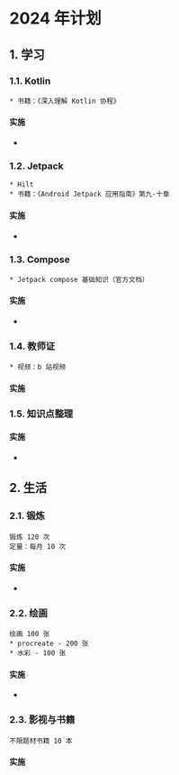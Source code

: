 # 2024 年计划

## 1. 学习

### 1.1. Kotlin

```
* 书籍：《深入理解 Kotlin 协程》
```

#### 实施

* 

### 1.2. Jetpack

```
* Hilt
* 书籍：《Android Jetpack 应用指南》第九-十章
```

#### 实施

* 

### 1.3. Compose

```
* Jetpack compose 基础知识（官方文档）
```

#### 实施

* 

### 1.4. 教师证

```
* 视频：b 站视频
```

#### 实施

### 1.5. 知识点整理

#### 实施

* 

## 2. 生活

### 2.1. 锻炼

```
锻炼 120 次
定量：每月 10 次
```

#### 实施

* 

### 2.2. 绘画

```
绘画 100 张
* procreate - 200 张
* 水彩 - 100 张
```

#### 实施

* 

### 2.3. 影视与书籍

```
不限题材书籍 10 本
```

#### 实施

